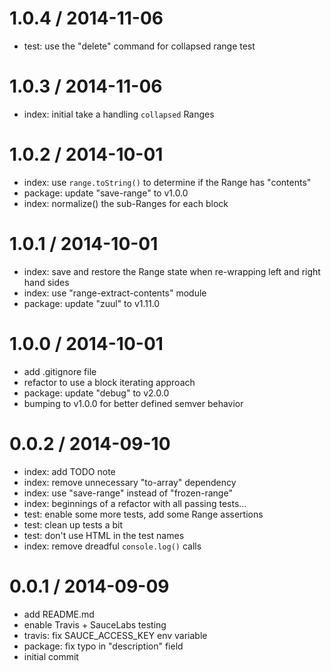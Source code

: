 
1.0.4 / 2014-11-06
==================

  * test: use the "delete" command for collapsed range test

1.0.3 / 2014-11-06
==================

  * index: initial take a handling `collapsed` Ranges

1.0.2 / 2014-10-01
==================

  * index: use `range.toString()` to determine if the Range has "contents"
  * package: update "save-range" to v1.0.0
  * index: normalize() the sub-Ranges for each block

1.0.1 / 2014-10-01
==================

  * index: save and restore the Range state when re-wrapping left and right hand sides
  * index: use "range-extract-contents" module
  * package: update "zuul" to v1.11.0

1.0.0 / 2014-10-01
==================

  * add .gitignore file
  * refactor to use a block iterating approach
  * package: update "debug" to v2.0.0
  * bumping to v1.0.0 for better defined semver behavior

0.0.2 / 2014-09-10
==================

  * index: add TODO note
  * index: remove unnecessary "to-array" dependency
  * index: use "save-range" instead of "frozen-range"
  * index: beginnings of a refactor with all passing tests...
  * test: enable some more tests, add some Range assertions
  * test: clean up tests a bit
  * test: don't use HTML in the test names
  * index: remove dreadful `console.log()` calls

0.0.1 / 2014-09-09
==================

  * add README.md
  * enable Travis + SauceLabs testing
  * travis: fix SAUCE_ACCESS_KEY env variable
  * package: fix typo in "description" field
  * initial commit

